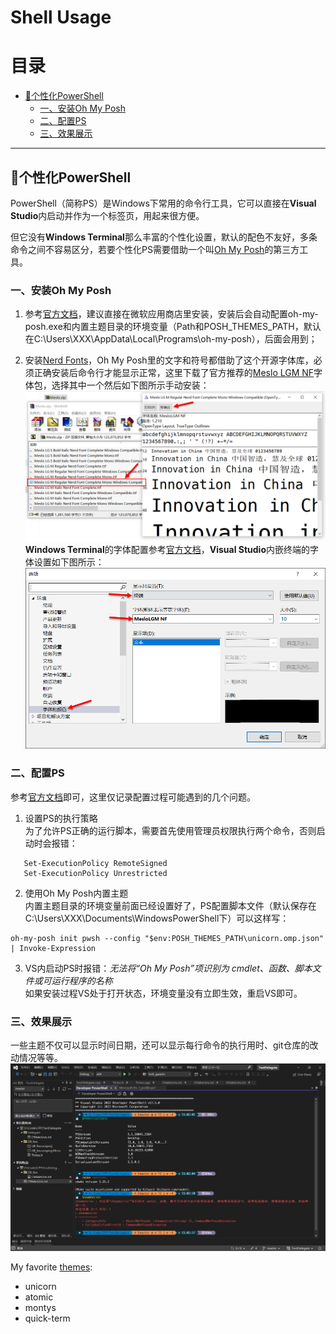 # Shell Usage

# 目录
- [🎨个性化PowerShell](#个性化powershell)
  - [一、安装Oh My Posh](#一安装oh-my-posh)
  - [二、配置PS](#二配置ps)
  - [三、效果展示](#三效果展示)
---

## 🎨个性化PowerShell
PowerShell（简称PS）是Windows下常用的命令行工具，它可以直接在**Visual Studio**内启动并作为一个标签页，用起来很方便。

但它没有**Windows Terminal**那么丰富的个性化设置，默认的配色不友好，多条命令之间不容易区分，若要个性化PS需要借助一个叫[Oh My Posh](https://ohmyposh.dev/)的第三方工具。

### 一、安装Oh My Posh
1. 参考[官方文档](https://ohmyposh.dev/docs/installation/windows)，建议直接在微软应用商店里安装，安装后会自动配置oh-my-posh.exe和内置主题目录的环境变量（Path和POSH_THEMES_PATH，默认在C:\Users\XXX\AppData\Local\Programs\oh-my-posh），后面会用到；

2. 安装[Nerd Fonts](https://ohmyposh.dev/docs/installation/fonts)，Oh My Posh里的文字和符号都借助了这个开源字体库，必须正确安装后命令行才能显示正常，这里下载了官方推荐的[Meslo LGM NF](https://github.com/ryanoasis/nerd-fonts/releases/download/v2.1.0/Meslo.zip)字体包，选择其中一个然后如下图所示手动安装：
![](./img/NerdFonts_install.png)
**Windows Terminal**的字体配置参考[官方文档](https://ohmyposh.dev/docs/installation/fonts#windows-terminal)，**Visual Studio**内嵌终端的字体设置如下图所示：
![](./img/vs_terminal_font.png)


### 二、配置PS
参考[官方文档](https://ohmyposh.dev/docs/installation/prompt)即可，这里仅记录配置过程可能遇到的几个问题。

1. 设置PS的执行策略     
为了允许PS正确的运行脚本，需要首先使用管理员权限执行两个命令，否则启动时会报错：
``` shell
   Set-ExecutionPolicy RemoteSigned
   Set-ExecutionPolicy Unrestricted
```

2. 使用Oh My Posh内置主题       
内置主题目录的环境变量前面已经设置好了，PS配置脚本文件（默认保存在C:\Users\XXX\Documents\WindowsPowerShell下）可以这样写：
``` shell
oh-my-posh init pwsh --config "$env:POSH_THEMES_PATH\unicorn.omp.json" | Invoke-Expression
```

3. VS内启动PS时报错：*无法将“Oh My Posh”项识别为 cmdlet、函数、脚本文件或可运行程序的名称*        
如果安装过程VS处于打开状态，环境变量没有立即生效，重启VS即可。


### 三、效果展示
一些主题不仅可以显示时间日期，还可以显示每行命令的执行用时、git仓库的改动情况等等。
![](./img/vs_powershell_unicorn.png)

My favorite [themes](https://ohmyposh.dev/docs/themes):
- unicorn
- atomic
- montys
- quick-term
